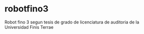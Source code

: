 # robotfino3
 Robot fino 3 segun tesis de grado de licenciatura de auditoria de la Universidad Finis Terrae
